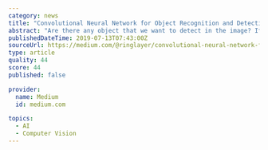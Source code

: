 ```yaml
---
category: news
title: "Convolutional Neural Network for Object Recognition and Detection"
abstract: "Are there any object that we want to detect in the image? If yes, draw the bounding box around the image 3. Object Localization Are there any object that we want to detect in the image? If yes, draw the bounding box around the image and show the ..."
publishedDateTime: 2019-07-13T07:43:00Z
sourceUrl: https://medium.com/@ringlayer/convolutional-neural-network-for-object-recognition-and-detection-126a22af8975
type: article
quality: 44
score: 44
published: false

provider:
  name: Medium
  id: medium.com

topics:
  - AI
  - Computer Vision
---
```

